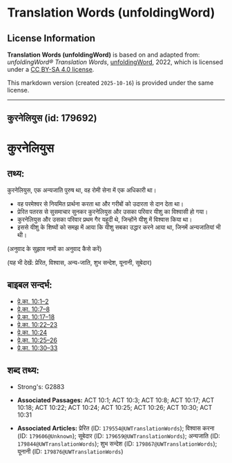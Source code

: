 # Translation Words (unfoldingWord)

## License Information

**Translation Words (unfoldingWord)** is based on and adapted from: _unfoldingWord® Translation Words_, [unfoldingWord](https://unfoldingword.org/utw), 2022, which is licensed under a [CC BY-SA 4.0 license](https://creativecommons.org/licenses/by-sa/4.0/legalcode.en).

This markdown version (created `2025-10-16`) is provided under the same license.



--------------------------------

## कुरनेलियुस (id: 179692)

कुरनेलियुस
==========

तथ्य:
-----

कुरनेलियुस, एक अन्यजाति पुरुष था, वह रोमी सेना में एक अधिकारी था।

* वह परमेश्वर से नियमित प्रार्थना करता था और गरीबों को उदारता से दान देता था।
* प्रेरित पतरस से सुसमाचार सुनकर कुरनेलियुस और उसका परिवार यीशु का विश्वासी हो गया।
* कुरनेलियुस और उसका परिवार प्रथम गैर यहूदी थे, जिन्होंने यीशु में विश्वास किया था।
* इससे यीशु के शिष्यों को समझ में आया कि यीशु सबका उद्धार करने आया था, जिनमें अन्यजातियां भी थी।

(अनुवाद के सुझाव नामों का अनुवाद कैसे करें)

(यह भी देखें: प्रेरित, विश्वास, अन्य\-जाति, शुभ सन्देश, यूनानी, सूबेदार)

बाइबल सन्दर्भ:
--------------

* [प्रे.का. 10:1–2](https://ref.ly/Acts10:1-Acts10:2)
* [प्रे.का. 10:7–8](https://ref.ly/Acts10:7-Acts10:8)
* [प्रे.का. 10:17–18](https://ref.ly/Acts10:17-Acts10:18)
* [प्रे.का. 10:22–23](https://ref.ly/Acts10:22-Acts10:23)
* [प्रे.का. 10:24](https://ref.ly/Acts10:24)
* [प्रे.का. 10:25–26](https://ref.ly/Acts10:25-Acts10:26)
* [प्रे.का. 10:30–33](https://ref.ly/Acts10:30-Acts10:33)

शब्द तथ्य:
----------

* Strong's: G2883

* **Associated Passages:** ACT 10:1; ACT 10:3; ACT 10:8; ACT 10:17; ACT 10:18; ACT 10:22; ACT 10:24; ACT 10:25; ACT 10:26; ACT 10:30; ACT 10:31
* **Associated Articles:** प्रेरित (ID: `179554@UWTranslationWords`); विश्वास करना (ID: `179606@Unknown`); सूबेदार (ID: `179659@UWTranslationWords`); अन्यजाति (ID: `179844@UWTranslationWords`); शुभ सन्देश (ID: `179867@UWTranslationWords`); यूनानी (ID: `179876@UWTranslationWords`)

